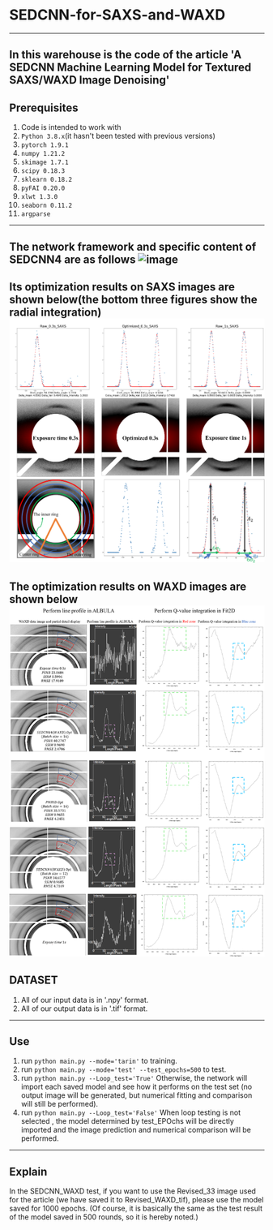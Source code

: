 # SEDCNN-for-SAXS-and-WAXD
-----
In this warehouse is the code of the article 'A SEDCNN Machine Learning Model for Textured SAXS/WAXD Image Denoising'
-----
## Prerequisites
1. Code is intended to work with 
2. ```Python 3.8.x```(it hasn't been tested with previous versions)
3. ```pytorch 1.9.1```
4. ```numpy 1.21.2```
5. ```skimage 1.7.1```
6. ```scipy 0.18.3```
7. ```sklearn 0.18.2```
8. ```pyFAI 0.20.0```
9. ```xlwt 1.3.0```
10. ```seaborn 0.11.2```
11. ```argparse```
-----
The network framework and specific content of SEDCNN4 are as follows
![image](https://github.com/zzZhou8/SEDCNN-for-SAXS-and-WAXD/blob/main/img/networks.png)
-----
Its optimization results on SAXS images are shown below(the bottom three figures show the radial integration) 
![image](https://github.com/zzZhou8/SEDCNN-for-SAXS-and-WAXD/blob/main/img/SAXS.png)
-----
The optimization results on WAXD images are shown below
![image](https://github.com/zzZhou8/SEDCNN-for-SAXS-and-WAXD/blob/main/img/WAXD.png)
-----
## DATASET
1. All of our input data is in '.npy' format.
2. All of our output data is in '.tif' format.
-----
## Use
1. run `python main.py --mode='tarin'` to training.
2. run `python main.py --mode='test' --test_epochs=500` to test.
3. run `python main.py --Loop_test='True'` Otherwise, the network will import each saved model and see how it performs on the test set (no output image will be generated, but numerical fitting and comparison will still be performed). 
4. run `python main.py --Loop_test='False'` When loop testing is not selected , the model determined by test_EPOchs will be directly imported and the image prediction and numerical comparison will be performed.
-----
## Explain
In the SEDCNN_WAXD test, if you want to use the Revised_33 image used for the article (we have saved it to Revised_WAXD_tif), please use the model saved for 1000 epochs.  (Of course, it is basically the same as the test result of the model saved in 500 rounds, so it is hereby noted.) 
